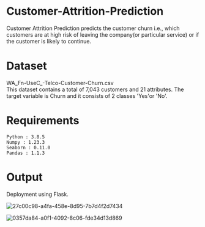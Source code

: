 # Customer-Attrition-Prediction
Customer Attrition Prediction predicts the customer churn i.e., which customers are at high risk of leaving the company(or particular service) or if the customer is likely to continue.

# Dataset
WA_Fn-UseC_-Telco-Customer-Churn.csv  
This dataset contains a total of 7,043 customers and 21 attributes. The target variable is Churn and it consists of 2 classes 'Yes'or 'No'.

# Requirements
```
Python : 3.8.5
Numpy : 1.23.3
Seaborn : 0.11.0
Pandas : 1.1.3
```

# Output
Deployment using Flask.


![27c00c98-a4fa-458e-8d95-7b7d4f2d7434](https://user-images.githubusercontent.com/84025317/211187004-d51e56c1-ec58-4ec0-b9d6-8ed9525e5ef5.jpg)


![0357da84-a0f1-4092-8c06-fde34d13d869](https://user-images.githubusercontent.com/84025317/211187018-8c42cf62-bda6-4010-be60-29207fd8e30e.jpg)
